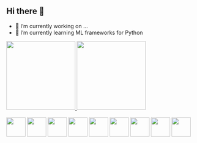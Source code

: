 ## Hi there 👋

- 🔭 I’m currently working on ...
- 🌱 I’m currently learning ML frameworks for Python
  <br>

<div style="display: inline-block">
  <a href="https://github.com/LuterKinggg">
  <img height=180em src="https://github-readme-stats.vercel.app/api?username=LuterKinggg&layout=compact&show_icons=true&theme=dark">
  <img height=180em src="https://github-readme-stats.vercel.app/api/top-langs/?username=LuterKinggg&layout=compact&language_count=16&theme=dark">
</div>

<div style="display: inline-block"><br>
  <img align=center height=50em width=50em src="https://cdn.jsdelivr.net/gh/devicons/devicon/icons/python/python-original.svg"/>
  <img align=center height=50em width=50em src="https://cdn.jsdelivr.net/gh/devicons/devicon/icons/java/java-original.svg"/>
  <img align=center height=50em width=50em src="https://cdn.jsdelivr.net/gh/devicons/devicon/icons/c/c-original.svg"/>
  <img align=center height=50em width=50em src="https://cdn.jsdelivr.net/gh/devicons/devicon/icons/csharp/csharp-original.svg"/>
  <img align=center height=50em width=50em src="https://cdn.jsdelivr.net/gh/devicons/devicon/icons/html5/html5-original.svg"/>
  <img align=center height=50em width=50em src="https://cdn.jsdelivr.net/gh/devicons/devicon/icons/css3/css3-original.svg"/>
  <img align=center height=50em width=50em src="https://cdn.jsdelivr.net/gh/devicons/devicon/icons/javascript/javascript-original.svg"/>
  <img align=center height=50em width=50em src="https://cdn.jsdelivr.net/gh/devicons/devicon/icons/mysql/mysql-original.svg"/>
  <img align=center height=50em width=50em src="https://cdn.jsdelivr.net/gh/devicons/devicon/icons/docker/docker-plain.svg"/> 
</div>
